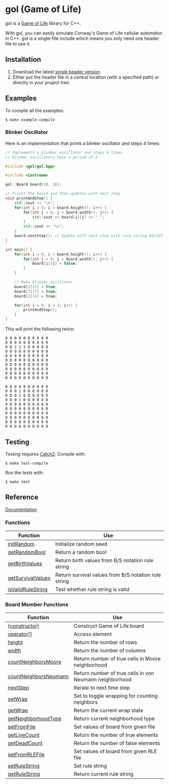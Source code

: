 # gol (Game of Life)
gol is a [Game of Life](https://en.wikipedia.org/wiki/Conway%27s_Game_of_Life) library for C++.

With gol, you can easily simulate Conway's Game of Life cellular automaton in C++.
gol is a single-file include which means you only need one header file to use it.

## Installation
1. Download the latest [single header version](https://raw.githubusercontent.com/claby2/gol/master/single_include/gol/gol.hpp).
2. Either put the header file in a central location (with a specified path) or directly in your project tree.

## Examples

To compile all the examples:
```
$ make example-compile
```

### Blinker Oscillator

Here is an implementation that prints a blinker oscillator and steps 4 times:
```cpp
// Implements a blinker oscillator and steps 4 times
// blinker oscillators have a period of 2 

#include <gol/gol.hpp>

#include <iostream>

gol::Board board(10, 10);

// Prints the board and then updates with next step
void printAndStep() {
    std::cout << "\n";
    for(int i = 0; i < board.height(); i++) {
        for(int j = 0; j < board.width(); j++) {
            std::cout << board[i][j] << " ";
        }
        std::cout << "\n";
    }
    board.nextStep(); // Update with next step with rule_string B3/S23
}

int main() {
    for(int i = 0; i < board.height(); i++) {
        for(int j = 0; j < board.width(); j++) {
            board[i][j] = false;
        }
    }

    // Make blinker oscillator
    board[2][2] = true;
    board[2][3] = true;
    board[2][4] = true;

    for(int i = 0; i < 4; i++) {
        printAndStep();
    }
}
```

This will print the following twice:
```
0 0 0 0 0 0 0 0 0 0
0 0 0 0 0 0 0 0 0 0 
0 0 1 1 1 0 0 0 0 0
0 0 0 0 0 0 0 0 0 0
0 0 0 0 0 0 0 0 0 0
0 0 0 0 0 0 0 0 0 0
0 0 0 0 0 0 0 0 0 0
0 0 0 0 0 0 0 0 0 0
0 0 0 0 0 0 0 0 0 0
0 0 0 0 0 0 0 0 0 0 

0 0 0 0 0 0 0 0 0 0
0 0 0 1 0 0 0 0 0 0
0 0 0 1 0 0 0 0 0 0
0 0 0 1 0 0 0 0 0 0
0 0 0 0 0 0 0 0 0 0
0 0 0 0 0 0 0 0 0 0
0 0 0 0 0 0 0 0 0 0
0 0 0 0 0 0 0 0 0 0
0 0 0 0 0 0 0 0 0 0
0 0 0 0 0 0 0 0 0 0 
```

## Testing

Testing requires [Catch2](https://github.com/catchorg/Catch2/).
Compile with:
```
$ make test-compile
```
Run the tests with:
```
$ make test
```

## Reference

[Documentation](DOCUMENTATION.md)

### Functions

| Function                                                | Use
|---------------------------------------------------------|------------------------------------------------------|
| [initRandom](DOCUMENTATION.md#initRandom)               | Initialize random seed                               |
| [getRandomBool](DOCUMENTATION.md#getRandomBool)         | Return a random bool                                 |
| [getBirthValues](DOCUMENTATION.md#getBirthValues)       | Return birth values from B/S notation rule string    |
| [getSurvivalValues](DOCUMENTATION.md#getSurvivalValues) | Return survival values from B/S notation rule string |
| [isValidRuleString](DOCUMENTATION.md#isValidRuleString) | Test whether rule string is valid                    |

### Board Member Functions

| Function                                                        | Use
|-----------------------------------------------------------------|----------------------------------------------------------|
| [(constructor)](DOCUMENTATION.md#(constructor))                 | Construct Game of Life board                             |
| [operator[]](DOCUMENTATION.md#operator[])                       | Access element                                           |
| [height](DOCUMENTATION.md#height)                               | Return the number of rows                                |
| [width](DOCUMENTATION.md#width)                                 | Return the number of columns                             |
| [countNeighborsMoore](DOCUMENTATION.md#countNeighborsMoore)     | Return number of true cells in Moore neighborhood        |
| [countNeighborsNeumann](DOCUMENTATION.md#countNeighborsNeumann) | Return number of true cells in von Neumann neighborhood  |
| [nextStep](DOCUMENTATION.md#nextStep)                           | Iterate to next time step                                |
| [setWrap](DOCUMENTATION.md#setWrap)                             | Set to toggle wrapping for counting neighbors            |
| [getWrap](DOCUMENTATION.md#getWrap)                             | Return the current wrap state                            |
| [getNeighborhoodType](DOCUMENTATION.md#getNeighborhoodType)     | Return current neighborhood type                         |
| [setFromFile](DOCUMENTATION.md#setFromFile)                     | Set values of board from given file                      |
| [getLiveCount](DOCUMENTATION.md#getLiveCount)                   | Return the number of true elements                       |
| [getDeadCount](DOCUMENTATION.md#getDeadCount)                   | Return the number of false elements                      |
| [setFromRLEFile](DOCUMENTATION.md#setFromRLEFile)               | Set values of board from given RLE file                  |
| [setRuleString](DOCUMENTATION.md#setRuleString)                 | Set rule string                                          |
| [getRuleString](DOCUMENTATION.md#getRuleString)                 | Return current rule string                               |